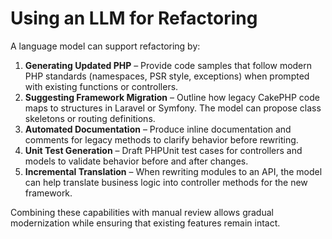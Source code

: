 # Using an LLM for Refactoring

A language model can support refactoring by:

1. **Generating Updated PHP** – Provide code samples that follow modern PHP standards (namespaces, PSR style, exceptions) when prompted with existing functions or controllers.
2. **Suggesting Framework Migration** – Outline how legacy CakePHP code maps to structures in Laravel or Symfony. The model can propose class skeletons or routing definitions.
3. **Automated Documentation** – Produce inline documentation and comments for legacy methods to clarify behavior before rewriting.
4. **Unit Test Generation** – Draft PHPUnit test cases for controllers and models to validate behavior before and after changes.
5. **Incremental Translation** – When rewriting modules to an API, the model can help translate business logic into controller methods for the new framework.

Combining these capabilities with manual review allows gradual modernization while ensuring that existing features remain intact.
